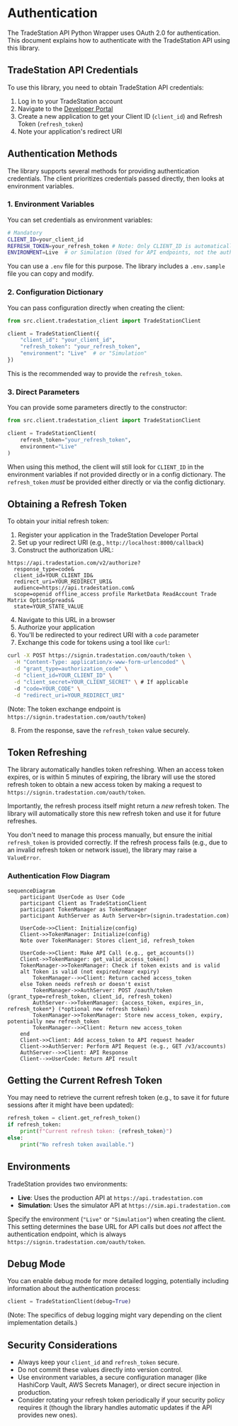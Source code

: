 # Authentication

The TradeStation API Python Wrapper uses OAuth 2.0 for authentication. This document explains how to authenticate with the TradeStation API using this library.

## TradeStation API Credentials

To use this library, you need to obtain TradeStation API credentials:

1. Log in to your TradeStation account
2. Navigate to the [Developer Portal](https://developer.tradestation.com/)
3. Create a new application to get your Client ID (`client_id`) and Refresh Token (`refresh_token`)
4. Note your application's redirect URI

## Authentication Methods

The library supports several methods for providing authentication credentials. The client prioritizes credentials passed directly, then looks at environment variables.

### 1. Environment Variables

You can set credentials as environment variables:

```bash
# Mandatory
CLIENT_ID=your_client_id
REFRESH_TOKEN=your_refresh_token # Note: Only CLIENT_ID is automatically read from env during initialization.
ENVIRONMENT=Live  # or Simulation (Used for API endpoints, not the auth endpoint)
```

You can use a `.env` file for this purpose. The library includes a `.env.sample` file you can copy and modify.

### 2. Configuration Dictionary

You can pass configuration directly when creating the client:

```python
from src.client.tradestation_client import TradeStationClient

client = TradeStationClient({
    "client_id": "your_client_id",
    "refresh_token": "your_refresh_token",
    "environment": "Live"  # or "Simulation"
})
```

This is the recommended way to provide the `refresh_token`.

### 3. Direct Parameters

You can provide some parameters directly to the constructor:

```python
from src.client.tradestation_client import TradeStationClient

client = TradeStationClient(
    refresh_token="your_refresh_token",
    environment="Live"
)
```

When using this method, the client will still look for `CLIENT_ID` in the environment variables if not provided directly or in a config dictionary. The `refresh_token` *must* be provided either directly or via the config dictionary.

## Obtaining a Refresh Token

To obtain your initial refresh token:

1. Register your application in the TradeStation Developer Portal
2. Set up your redirect URI (e.g., `http://localhost:8000/callback`)
3. Construct the authorization URL:

```
https://api.tradestation.com/v2/authorize?
  response_type=code&
  client_id=YOUR_CLIENT_ID&
  redirect_uri=YOUR_REDIRECT_URI&
  audience=https://api.tradestation.com&
  scope=openid offline_access profile MarketData ReadAccount Trade Matrix OptionSpreads&
  state=YOUR_STATE_VALUE
```

4. Navigate to this URL in a browser
5. Authorize your application
6. You'll be redirected to your redirect URI with a `code` parameter
7. Exchange this code for tokens using a tool like `curl`:

```bash
curl -X POST https://signin.tradestation.com/oauth/token \
  -H "Content-Type: application/x-www-form-urlencoded" \
  -d "grant_type=authorization_code" \
  -d "client_id=YOUR_CLIENT_ID" \
  -d "client_secret=YOUR_CLIENT_SECRET" \ # If applicable
  -d "code=YOUR_CODE" \
  -d "redirect_uri=YOUR_REDIRECT_URI"
```
(Note: The token exchange endpoint is `https://signin.tradestation.com/oauth/token`)

8. From the response, save the `refresh_token` value securely.

## Token Refreshing

The library automatically handles token refreshing. When an access token expires, or is within 5 minutes of expiring, the library will use the stored refresh token to obtain a new access token by making a request to `https://signin.tradestation.com/oauth/token`.

Importantly, the refresh process itself might return a *new* refresh token. The library will automatically store this new refresh token and use it for future refreshes.

You don't need to manage this process manually, but ensure the initial `refresh_token` is provided correctly. If the refresh process fails (e.g., due to an invalid refresh token or network issue), the library may raise a `ValueError`.

### Authentication Flow Diagram

```mermaid
sequenceDiagram
    participant UserCode as User Code
    participant Client as TradeStationClient
    participant TokenManager as TokenManager
    participant AuthServer as Auth Server<br>(signin.tradestation.com)

    UserCode->>Client: Initialize(config)
    Client->>TokenManager: Initialize(config)
    Note over TokenManager: Stores client_id, refresh_token

    UserCode->>Client: Make API Call (e.g., get_accounts())
    Client->>TokenManager: get_valid_access_token()
    TokenManager->>TokenManager: Check if token exists and is valid
    alt Token is valid (not expired/near expiry)
        TokenManager-->>Client: Return cached access_token
    else Token needs refresh or doesn't exist
        TokenManager->>AuthServer: POST /oauth/token (grant_type=refresh_token, client_id, refresh_token)
        AuthServer-->>TokenManager: {access_token, expires_in, refresh_token*} (*optional new refresh token)
        TokenManager->>TokenManager: Store new access_token, expiry, potentially new refresh_token
        TokenManager-->>Client: Return new access_token
    end
    Client->>Client: Add access_token to API request header
    Client->>AuthServer: Perform API Request (e.g., GET /v3/accounts)
    AuthServer-->>Client: API Response
    Client-->>UserCode: Return API result
```

## Getting the Current Refresh Token

You may need to retrieve the current refresh token (e.g., to save it for future sessions after it might have been updated):

```python
refresh_token = client.get_refresh_token()
if refresh_token:
    print(f"Current refresh token: {refresh_token}")
else:
    print("No refresh token available.")
```

## Environments

TradeStation provides two environments:

- **Live**: Uses the production API at `https://api.tradestation.com`
- **Simulation**: Uses the simulator API at `https://sim.api.tradestation.com`

Specify the environment (`"Live"` or `"Simulation"`) when creating the client. This setting determines the base URL for API calls but does *not* affect the authentication endpoint, which is always `https://signin.tradestation.com/oauth/token`.

## Debug Mode

You can enable debug mode for more detailed logging, potentially including information about the authentication process:

```python
client = TradeStationClient(debug=True)
```

(Note: The specifics of debug logging might vary depending on the client implementation details.)

## Security Considerations

- Always keep your `client_id` and `refresh_token` secure.
- Do not commit these values directly into version control.
- Use environment variables, a secure configuration manager (like HashiCorp Vault, AWS Secrets Manager), or direct secure injection in production.
- Consider rotating your refresh token periodically if your security policy requires it (though the library handles automatic updates if the API provides new ones). 